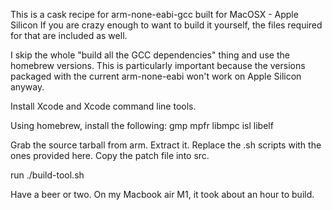 This is a cask recipe for arm-none-eabi-gcc built for MacOSX - Apple Silicon
If you are crazy enough to want to build it yourself, the files required for
that are included as well.

I skip the whole "build all the GCC dependencies" thing and use the
homebrew versions. This is particularly important because the versions
packaged with the current arm-none-eabi won't work on Apple Silicon anyway.

Install Xcode and Xcode command line tools.

Using homebrew, install the following:
gmp
mpfr
libmpc
isl
libelf

Grab the source tarball from arm. Extract it. Replace the .sh scripts with the ones provided here. Copy the patch file into src.

run ./build-tool.sh

Have a beer or two. On my Macbook air M1, it took about an hour to build.

